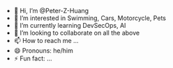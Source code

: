 - 👋 Hi, I’m @Peter-Z-Huang
- 👀 I’m interested in Swimming, Cars, Motorcycle, Pets
- 🌱 I’m currently learning DevSecOps, AI
- 💞️ I’m looking to collaborate on all the above
- 📫 How to reach me ...
- 😄 Pronouns: he/him
- ⚡ Fun fact: ...

<!---
Peter-Z-Huang/Peter-Z-Huang is a ✨ special ✨ repository because its `README.md` (this file) appears on your GitHub profile.
You can click the Preview link to take a look at your changes.
--->
